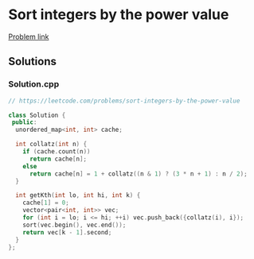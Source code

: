 # Sort integers by the power value

[Problem link](https://leetcode.com/problems/sort-integers-by-the-power-value)

## Solutions


### Solution.cpp
```cpp
// https://leetcode.com/problems/sort-integers-by-the-power-value

class Solution {
 public:
  unordered_map<int, int> cache;

  int collatz(int n) {
    if (cache.count(n))
      return cache[n];
    else
      return cache[n] = 1 + collatz((n & 1) ? (3 * n + 1) : n / 2);
  }

  int getKth(int lo, int hi, int k) {
    cache[1] = 0;
    vector<pair<int, int>> vec;
    for (int i = lo; i <= hi; ++i) vec.push_back({collatz(i), i});
    sort(vec.begin(), vec.end());
    return vec[k - 1].second;
  }
};
```